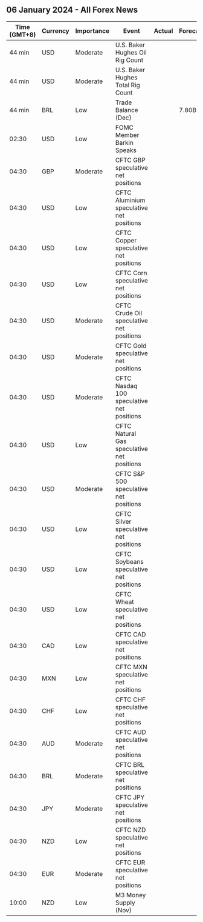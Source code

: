 ## 06 January 2024 - All Forex News

| Time (GMT+8) | Currency | Importance | Event | Actual | Forecast | Previous |
|------|----------|------------|-------|--------|----------|----------|
| 44 min | USD | Moderate | U.S. Baker Hughes Oil Rig Count |  |  | 500 |
| 44 min | USD | Moderate | U.S. Baker Hughes Total Rig Count |  |  | 622 |
| 44 min | BRL | Low | Trade Balance (Dec) |  | 7.80B | 8.78B |
| 02:30 | USD | Low | FOMC Member Barkin Speaks |  |  |  |
| 04:30 | GBP | Moderate | CFTC GBP speculative net positions |  |  | 14.1K |
| 04:30 | USD | Low | CFTC Aluminium speculative net positions |  |  | 5.7K |
| 04:30 | USD | Low | CFTC Copper speculative net positions |  |  | 7.1K |
| 04:30 | USD | Low | CFTC Corn speculative net positions |  |  | -127.7K |
| 04:30 | USD | Moderate | CFTC Crude Oil speculative net positions |  |  | 199.3K |
| 04:30 | USD | Moderate | CFTC Gold speculative net positions |  |  | 207.7K |
| 04:30 | USD | Moderate | CFTC Nasdaq 100 speculative net positions |  |  | 28.0K |
| 04:30 | USD | Low | CFTC Natural Gas speculative net positions |  |  | -106.1K |
| 04:30 | USD | Moderate | CFTC S&P 500 speculative net positions |  |  | -192.5K |
| 04:30 | USD | Low | CFTC Silver speculative net positions |  |  | 31.9K |
| 04:30 | USD | Low | CFTC Soybeans speculative net positions |  |  | -11.9K |
| 04:30 | USD | Low | CFTC Wheat speculative net positions |  |  | -31.4K |
| 04:30 | CAD | Low | CFTC CAD speculative net positions |  |  | -34.7K |
| 04:30 | MXN | Low | CFTC MXN speculative net positions |  |  | 87.7K |
| 04:30 | CHF | Low | CFTC CHF speculative net positions |  |  | -3.4K |
| 04:30 | AUD | Moderate | CFTC AUD speculative net positions |  |  | -51.3K |
| 04:30 | BRL | Moderate | CFTC BRL speculative net positions |  |  | 44.3K |
| 04:30 | JPY | Moderate | CFTC JPY speculative net positions |  |  | -55.6K |
| 04:30 | NZD | Low | CFTC NZD speculative net positions |  |  | -3.7K |
| 04:30 | EUR | Moderate | CFTC EUR speculative net positions |  |  | 117.4K |
| 10:00 | NZD | Low | M3 Money Supply (Nov) |  |  | 405.9B |
